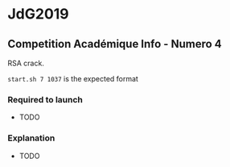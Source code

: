 # JdG2019
## Competition Académique Info - Numero 4

RSA crack.

`start.sh 7 1037` is the expected format

### Required to launch
* TODO

### Explanation
* TODO